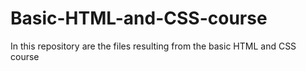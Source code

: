 # Basic-HTML-and-CSS-course
In this repository are the files resulting from the basic HTML and CSS course
